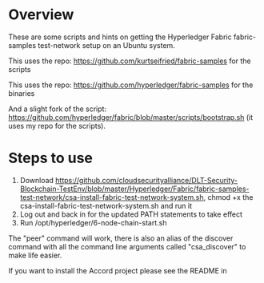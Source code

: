 # Overview 

These are some scripts and hints on getting the Hyperledger Fabric fabric-samples test-network setup on an Ubuntu system.

This uses the repo: https://github.com/kurtseifried/fabric-samples for the scripts

This uses the repo: https://github.com/hyperledger/fabric-samples for the binaries

And a slight fork of the script: https://github.com/hyperledger/fabric/blob/master/scripts/bootstrap.sh (it uses my repo for the scripts).

# Steps to use

1. Download https://github.com/cloudsecurityalliance/DLT-Security-Blockchain-TestEnv/blob/master/Hyperledger/Fabric/fabric-samples-test-network/csa-install-fabric-test-network-system.sh, chmod +x the csa-install-fabric-test-network-system.sh and run it
2. Log out and back in for the updated PATH statements to take effect
3. Run /opt/hyperledger/6-node-chain-start.sh

The "peer" command will work, there is also an alias of the discover command with all the command line arguments called "csa_discover" to make life easier.

If you want to install the Accord project please see the README in 

